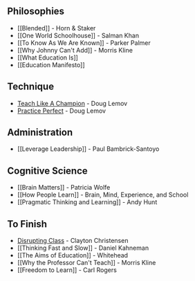 ## Philosophies

* [[Blended]] - Horn & Staker
* [[One World Schoolhouse]] - Salman Khan
* [[To Know As We Are Known]] - Parker Palmer
* [[Why Johnny Can't Add]] - Morris Kline
* [[What Education Is]]
* [[Education Manifesto]]

## Technique

* [Teach Like A Champion](Teach-Like-A-Champion) - Doug Lemov
* [Practice Perfect](Practice-Perfect) - Doug Lemov

## Administration

* [[Leverage Leadership]] - Paul Bambrick-Santoyo

## Cognitive Science

* [[Brain Matters]] - Patricia Wolfe
* [[How People Learn]] - Brain, Mind, Experience, and School
* [[Pragmatic Thinking and Learning]] - Andy Hunt

## To Finish

* [Disrupting Class](Disrupting-Class) - Clayton Christensen
* [[Thinking Fast and Slow]] - Daniel Kahneman
* [[The Aims of Education]] - Whitehead
* [[Why the Professor Can't Teach]] - Morris Kline
* [[Freedom to Learn]] - Carl Rogers
